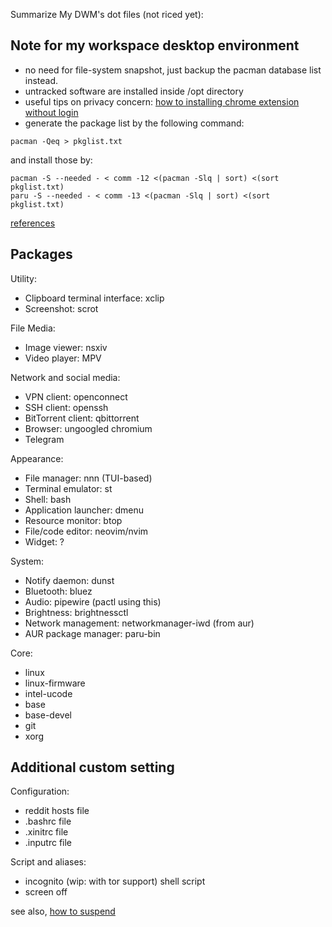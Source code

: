 Summarize My DWM's dot files (not riced yet):

## Note for my workspace desktop environment
- no need for file-system snapshot, just backup the pacman database list instead.
- untracked software are installed inside /opt directory
- useful tips on privacy concern: [how to installing chrome extension without login](https://superuser.com/questions/633706/how-to-install-extensions-in-chrome-without-a-google-account)
- generate the package list by the following command:

```shell
pacman -Qeq > pkglist.txt
```

and install those by:

```shell
pacman -S --needed - < comm -12 <(pacman -Slq | sort) <(sort pkglist.txt)
paru -S --needed - < comm -13 <(pacman -Slq | sort) <(sort pkglist.txt)
```

[references](https://wiki.archlinux.org/title/Pacman/Tips_and_tricks#Install_packages_from_a_list)

## Packages

Utility:
- Clipboard terminal interface: xclip
- Screenshot: scrot

File Media:
- Image viewer: nsxiv
- Video player: MPV

Network and social media:
- VPN client: openconnect
- SSH client: openssh
- BitTorrent client: qbittorrent
- Browser: ungoogled chromium
- Telegram

Appearance:
- File manager: nnn (TUI-based)
- Terminal emulator: st
- Shell: bash
- Application launcher: dmenu
- Resource monitor: btop
- File/code editor: neovim/nvim
- Widget: ?

System:
- Notify daemon: dunst
- Bluetooth: bluez
- Audio: pipewire (pactl using this)
- Brightness: brightnessctl
- Network management: networkmanager-iwd (from aur)
- AUR package manager: paru-bin

Core:
- linux
- linux-firmware
- intel-ucode
- base
- base-devel
- git
- xorg

## Additional custom setting

Configuration:
- reddit hosts file
- .bashrc file
- .xinitrc file
- .inputrc file

Script and aliases:
- incognito (wip: with tor support) shell script
- screen off

see also, [how to suspend](https://askubuntu.com/questions/1792/how-can-i-suspend-hibernate-from-command-line)

